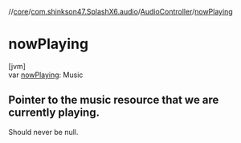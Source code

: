 //[core](../../../index.md)/[com.shinkson47.SplashX6.audio](../index.md)/[AudioController](index.md)/[nowPlaying](now-playing.md)

# nowPlaying

[jvm]\
var [nowPlaying](now-playing.md): Music

<h2>Pointer to the music resource that we are currently playing.</h2> Should never be null.

